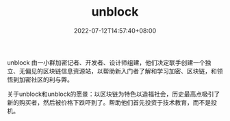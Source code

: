 ﻿---
weight: 
title: "unblock"
description: "unblock 由一小群加密记者、开发者、设计师组建，他们决定联手创建一个独立、无偏见的区块链信息资源站，以帮助新入门者了解和学习加密、区块链，和领悟到加密社区的利与弊"
date: 2022-07-12T14:57:40+08:00
lastmod: 2022-07-12T14:57:40+08:00
draft: false
authors: ["Simon"]
featuredImage: "unblock.jpg"
link: "https://unblock.net/"
tags: ["元宇宙资讯","unblock"]
categories: ["navigation"]
navigation: ["元宇宙资讯"]
lightgallery: true
toc: true
pinned: false
recommend: false
recommend1: false
---
unblock 由一小群加密记者、开发者、设计师组建，他们决定联手创建一个独立、无偏见的区块链信息资源站，以帮助新入门者了解和学习加密、区块链，和领悟到加密社区的利与弊。

关于unblock和unblock的愿景：以区块链为特色以造福社会，历史最高点吸引了新的购买者，然后被价格下跌吓到了。帮助他们首先投资于技术教育，而不是投机。